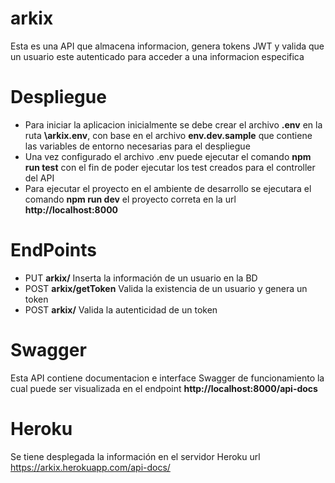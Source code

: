 # arkix

Esta es una API que almacena  informacion, genera tokens JWT y valida que un usuario este autenticado para acceder a una informacion especifica

# Despliegue

*  Para iniciar la aplicacion inicialmente se debe crear el archivo **.env** en la ruta **\arkix\.env**, con base en el archivo **env.dev.sample** que contiene las variables de entorno necesarias para el despliegue
*  Una vez configurado el archivo .env puede ejecutar el comando **npm run test** con el fin de poder ejecutar los test creados para el controller del API
*  Para ejecutar el proyecto en el ambiente de desarrollo se ejecutara el comando **npm run dev** el proyecto correta en la url **http://localhost:8000**

# EndPoints
* PUT **arkix/** Inserta la información de un usuario en la BD 
* POST **arkix/getToken** Valida la existencia de un usuario y genera un token
* POST **arkix/** Valida la autenticidad de un token 

# Swagger

Esta API contiene documentacion e interface Swagger de funcionamiento la cual puede ser visualizada en el endpoint **http://localhost:8000/api-docs**

# Heroku

Se tiene desplegada la información en el servidor Heroku url https://arkix.herokuapp.com/api-docs/
